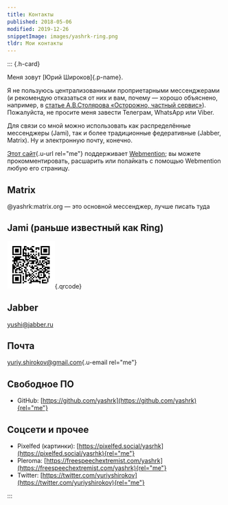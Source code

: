 ```yaml
---
title: Контакты
published: 2018-05-06
modified: 2019-12-26
snippetImage: images/yashrk-ring.png
tldr: Мои контакты
---
```


::: {.h-card}

Меня зовут [Юрий Широков]{.p-name}.

Я не пользуюсь централизованными проприетарными мессенджерами (и рекомендую отказаться от них и вам, почему — хорошо объяснено, например, в [статье А.В.Столярова «Осторожно, частный сервис»](http://www.providernet.ru/article.48.php)). Пожалуйста, не просите меня завести Телеграм, WhatsApp или Viber.

Для связи со мной можно использовать как распределённые мессенджеры (Jami), так и более традиционные федеративные (Jabber, Matrix). Ну и электронную почту, конечно.

[Этот сайт](https://yashrk.github.io){.u-url rel="me"} поддерживает [Webmention](https://indieweb.org/webmention); вы можете прокомментировать, расшарить или полайкать с помощью Webmention любую его страницу.

## Matrix

@yashrk:matrix.org — это основной мессенджер, лучше писать туда

## Jami (раньше известный как Ring)

![ring:7aa7c76d9f0656791683216ba11d3ff45441d2d1](images/yashrk-ring.png "ring:7aa7c76d9f0656791683216ba11d3ff45441d2d1"){.qrcode}

## Jabber

yushi@jabber.ru

## Почта

[yuriy.shirokov@gmail.com](mailto:yuriy.shirokov@gmail.com){.u-email rel="me"}

## Свободное ПО

 - GitHub: [https://github.com/yashrk](https://github.com/yashrk){rel="me"}

## Соцсети и прочее

 - Pixelfed (картинки): [https://pixelfed.social/yasrhk](https://pixelfed.social/yasrhk){rel="me"}
 - Pleroma: [https://freespeechextremist.com/yashrk](https://freespeechextremist.com/yashrk){rel="me"}
 - Twitter: [https://twitter.com/yuriyshirokov](https://twitter.com/yuriyshirokov){rel="me"}

:::
